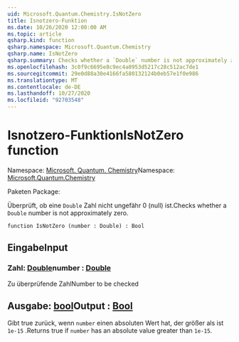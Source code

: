 ```yaml
---
uid: Microsoft.Quantum.Chemistry.IsNotZero
title: Isnotzero-Funktion
ms.date: 10/26/2020 12:00:00 AM
ms.topic: article
qsharp.kind: function
qsharp.namespace: Microsoft.Quantum.Chemistry
qsharp.name: IsNotZero
qsharp.summary: Checks whether a `Double` number is not approximately zero.
ms.openlocfilehash: 3c0f9c6695e8c9ec4a0953d5217c28c512ac7de1
ms.sourcegitcommit: 29e0d88a30e4166fa580132124b0eb57e1f0e986
ms.translationtype: MT
ms.contentlocale: de-DE
ms.lasthandoff: 10/27/2020
ms.locfileid: "92703548"
---
```

# <a name="isnotzero-function"></a><span data-ttu-id="f135c-102">Isnotzero-Funktion</span><span class="sxs-lookup"><span data-stu-id="f135c-102">IsNotZero function</span></span>

<span data-ttu-id="f135c-103">Namespace: [Microsoft. Quantum. Chemistry](xref:Microsoft.Quantum.Chemistry)</span><span class="sxs-lookup"><span data-stu-id="f135c-103">Namespace: [Microsoft.Quantum.Chemistry](xref:Microsoft.Quantum.Chemistry)</span></span>

<span data-ttu-id="f135c-104">Paketen [](https://nuget.org/packages/)</span><span class="sxs-lookup"><span data-stu-id="f135c-104">Package: [](https://nuget.org/packages/)</span></span>


<span data-ttu-id="f135c-105">Überprüft, ob eine `Double` Zahl nicht ungefähr 0 (null) ist.</span><span class="sxs-lookup"><span data-stu-id="f135c-105">Checks whether a `Double` number is not approximately zero.</span></span>

```qsharp
function IsNotZero (number : Double) : Bool
```


## <a name="input"></a><span data-ttu-id="f135c-106">Eingabe</span><span class="sxs-lookup"><span data-stu-id="f135c-106">Input</span></span>

### <a name="number--double"></a><span data-ttu-id="f135c-107">Zahl: [Double](xref:microsoft.quantum.lang-ref.double)</span><span class="sxs-lookup"><span data-stu-id="f135c-107">number : [Double](xref:microsoft.quantum.lang-ref.double)</span></span>

<span data-ttu-id="f135c-108">Zu überprüfende Zahl</span><span class="sxs-lookup"><span data-stu-id="f135c-108">Number to be checked</span></span>



## <a name="output--bool"></a><span data-ttu-id="f135c-109">Ausgabe: [bool](xref:microsoft.quantum.lang-ref.bool)</span><span class="sxs-lookup"><span data-stu-id="f135c-109">Output : [Bool](xref:microsoft.quantum.lang-ref.bool)</span></span>

<span data-ttu-id="f135c-110">Gibt true zurück, wenn `number` einen absoluten Wert hat, der größer als ist `1e-15` .</span><span class="sxs-lookup"><span data-stu-id="f135c-110">Returns true if `number` has an absolute value greater than `1e-15`.</span></span>